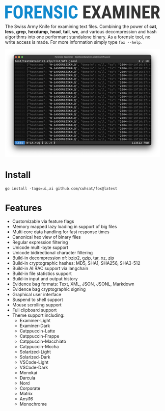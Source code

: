 ![](assets/logo.png "Forensic Examiner")

The Swiss Army Knife for examining text files. Combining the power of **cat**, **less**, **grep**, **hexdump**, **head**, **tail**, **wc**, and various decompression and hash algorithms into one performant standalone binary. As a forensic tool, no write access is made. For more information simply type `fox --help`.

![](assets/demo.png "Demo")

# Install

```console
go install -tags=ui,ai github.com/cuhsat/fox@latest
```

# Features
* Customizable via feature flags
* Memory mapped lazy loading in support of big files
* Multi core data handling for fast response times
* Canonical hex view of binary files
* Regular expression filtering
* Unicode multi-byte support
* Unicode bidirectional character filtering
* Build-in decompression of: bzip2, gzip, tar, xz, zip
* Build-in cryptographic hashes: MD5, SHA1, SHA256, SHA3-512
* Build-in AI RAC support via langchain
* Build-in file statistics support
* Build-in input and output history
* Evidence bag formats: Text, XML, JSON, JSONL, Markdown
* Evidence bag cryptographic signing
* Graphical user interface
* Suspend to shell support
* Mouse scrolling support
* Full clipboard support
* Theme support including:
  *  Examiner-Light
  *  Examiner-Dark
  *  Catppuccin-Latte
  *  Catppuccin-Frappe
  *  Catppuccin-Macchiato
  *  Catppuccin-Mocha
  *  Solarized-Light
  *  Solarized-Dark
  *  VSCode-Light
  *  VSCode-Dark
  *  Monokai
  *  Darcula
  *  Nord
  *  Corporate
  *  Matrix
  *  Ansi16
  *  Monochrome
